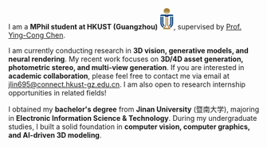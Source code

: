 I am a **MPhil student at HKUST (Guangzhou)** <img src='./images/hkust_logo.png' style='width: 2em;'>, supervised by [Prof. Ying-Cong Chen](https://www.yingcong.me/). 

I am currently conducting research in **3D vision, generative models, and neural rendering**. My recent work focuses on **3D/4D asset generation, photometric stereo, and multi-view generation**. If you are interested in **academic collaboration**, please feel free to contact me via email at [jlin695@connect.hkust-gz.edu.cn](mailto:jlin695@connect.hkust-gz.edu.cn). I am also open to research internship opportunities in related fields!

I obtained my **bachelor's degree** from **Jinan University** (暨南大学), majoring in **Electronic Information Science & Technology**. During my undergraduate studies, I built a solid foundation in **computer vision, computer graphics, and AI-driven 3D modeling**.